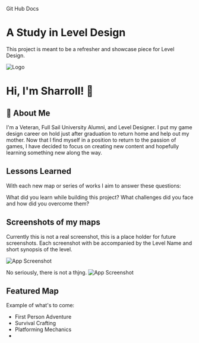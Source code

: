 Git Hub Docs


# A Study in Level Design

This project is meant to be a refresher and showcase piece for Level Design.



![Logo](https://dev-to-uploads.s3.amazonaws.com/uploads/articles/th5xamgrr6se0x5ro4g6.png)


# Hi, I'm Sharroll! 👋


## 🚀 About Me
I'm a Veteran, Full Sail University Alumni, and Level Designer. I put my game design career on hold just after graduation to return home and help out my mother. Now that I find myself in a position to return to the passion of games, I have decided to focus on creating new content and hopefully learning something new along the way.


## Lessons Learned

With each new map or series of works I aim to answer these questions:

What did you learn while building this project?
What challenges did you face and how did you overcome them?



## Screenshots of my maps

Currently this is not a real screenshot, this is a place holder for future screenshots. Each screenshot with be accompanied by the Level Name and short synopsis of the level.

![App Screenshot](https://via.placeholder.com/468x300?text=App+Screenshot+Here)

No seriously, there is not a thjng.
![App Screenshot](https://via.placeholder.com/468x300?text=App+Screenshot+Here)

## Featured Map

Example of what's to come:

- First Person Adventure 
- Survival Crafting
- Platforming Mechanics
-


